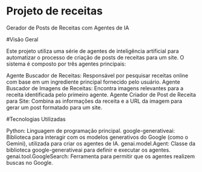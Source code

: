 # Projeto de receitas
Gerador de Posts de Receitas com Agentes de IA

#Visão Geral

Este projeto utiliza uma série de agentes de inteligência artificial para automatizar o processo de criação de posts de receitas para um site. O sistema é composto por três agentes principais:

Agente Buscador de Receitas: Responsável por pesquisar receitas online com base em um ingrediente principal fornecido pelo usuário.
Agente Buscador de Imagens de Receitas: Encontra imagens relevantes para a receita identificada pelo primeiro agente.
Agente Criador de Post de Receita para Site: Combina as informações da receita e a URL da imagem para gerar um post formatado para um site.

#Tecnologias Utilizadas

Python: Linguagem de programação principal.
google-generativeai: Biblioteca para interagir com os modelos generativos do Google (como o Gemini), utilizada para criar os agentes de IA.
genai.model.Agent: Classe da biblioteca google-generativeai para definir e executar os agentes.
genai.tool.GoogleSearch: Ferramenta para permitir que os agentes realizem buscas no Google.
